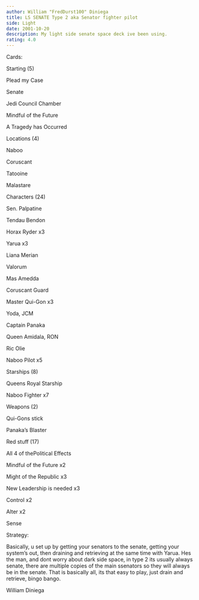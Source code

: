 ```yaml
---
author: William "FredDurst100" Diniega
title: LS SENATE Type 2 aka Senator fighter pilot
side: Light
date: 2001-10-20
description: My light side senate space deck ive been using.
rating: 4.0
---
```

Cards: 

Starting (5)
Plead my Case 
Senate 
Jedi Council Chamber 
Mindful of the Future 
A Tragedy has Occurred 

Locations (4) 
Naboo 
Coruscant 
Tatooine 
Malastare 

Characters (24) 
Sen. Palpatine 
Tendau Bendon 
Horax Ryder x3 
Yarua x3 
Liana Merian 
Valorum 
Mas Amedda 
Coruscant Guard 
Master Qui-Gon x3 
Yoda, JCM 
Captain Panaka 
Queen Amidala, RON 
Ric Olie 
Naboo Pilot x5 

Starships (8) 
Queens Royal Starship 
Naboo Fighter x7 

Weapons (2) 
Qui-Gons stick 
Panaka&#8217;s Blaster

Red stuff (17)
All 4 of thePolitical Effects 
Mindful of the Future x2 
Might of the Republic x3 
New Leadership is needed x3 
Control x2 
Alter x2 
Sense  

Strategy: 

Basically, u set up by getting your senators to the senate, getting your system’s out, then draining and retrieving at the same time with Yarua. Hes the man, and dont worry about dark side space, in type 2 its usually always senate, there are multiple copies of the main ssenators so they will always be in the senate. That is basically all, its that easy to play, just drain and retrieve, bingo bango.


William Diniega 